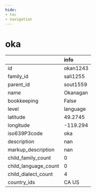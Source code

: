 ```yaml
---
hide:
- toc
- navigation
---
```

# oka
|                      | info     |
|:---------------------|:---------|
| id                   | okan1243 |
| family_id            | sali1255 |
| parent_id            | sout1559 |
| name                 | Okanagan |
| bookkeeping          | False    |
| level                | language |
| latitude             | 49.2745  |
| longitude            | -119.294 |
| iso639P3code         | oka      |
| description          | nan      |
| markup_description   | nan      |
| child_family_count   | 0        |
| child_language_count | 0        |
| child_dialect_count  | 4        |
| country_ids          | CA US    |